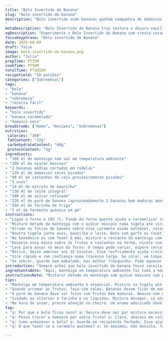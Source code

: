 ```yaml
---
title: "Bolo Invertido de Banana"
slug: "bolo-invertido-de-banana"
description: "Bolo invertido onde bananas ganham companhia de damascos secos e castanhas de caju, trazendo textura e doçura equilibrada. Manteiga batida com açúcar mascavo cria aquela crosta caramelizada no fundo, que vira topo depois da hora do forno. Mistura de leite com ovos e essência de baunilha umedece a massa, enquanto farinha com fermento dá a leveza necessária. Sinais visuais são chave para saber o ponto certo. Um clássico reinventado, que pede atenção nos detalhes para evitar bolo seco ou queimado. Use castanhas de caju ou amêndoas para variar e adapte o açúcar ao seu gosto ou maturação da banana. Se faltar damasco, experimente abacaxi em calda.
"
metaDescription: "Bolo Invertido de Banana traz textura e doçura equilibrada com toques de damasco e castanhas. Crosta caramelizada é surpreendente."
ogDescription: "Experimente o Bolo Invertido de Banana com crosta caramelizada e damascos. Um clássico com um sabor irresistível."
focusKeyphrase: "Bolo Invertido de Banana"
date: 2025-08-09
draft: false
image: bolo-invertido-de-banana.png
author: "Julia"
prepTime: PT25M
cookTime: PT50M
totalTime: PT1H15M
recipeYield: "10 porções"
categories: ["Sobremesas"]
tags:
- "bolo"
- "banana"
- "sobremesa"
- "receita fácil"
keywords:
- "bolo invertido"
- "banana caramelada"
- "damasco seco"
breadcrumb: ["Home", "Recipes", "Sobremesas"]
nutrition: 
 calories: "340"
 fatContent: "22g"
 carbohydrateContent: "40g"
 proteinContent: "5g"
ingredients:
- "180 ml de manteiga sem sal em temperatura ambiente"
- "200 ml de açúcar mascavo"
- "2 bananas médias cortadas em rodelas"
- "120 ml de damascos secos picados"
- "90 ml de castanhas de caju grosseiramente picadas"
- "3 ovos"
- "10 ml de extrato de baunilha"
- "130 ml de leite integral"
- "280 ml de açúcar refinado"
- "220 ml de purê de banana (aproximadamente 2 bananas bem maduras amassadas)"
- "350 ml de farinha de trigo"
- "7 ml de fermento químico em pó"
instructions:
- "Ligue o forno a 185 °C. Fundo do forno quente ajuda a caramelizar sem queime rápido."
- "Misture metade da manteiga com o açúcar mascavo numa tigela até virar pasta, é o segredo da crosta caramelizada que escurece no topo. Espalhe essa mistura num forma de bolo com furo no meio, 20 cm de diâmetro, fundo fixo preferível. Use uma espátula para espalhar bem e evitar buracos."
- "Arrume as fatias de banana sobre esse caramelo ainda maleável, coloque pedaços de damascos entre as bananas – diferente das cerejas, esse toque dá um sabor ligeiramente azedinho. Salpique as castanhas por cima, para crocância."
- "Noutra tigela junte ovos, baunilha e leite. Bata com garfo ou fouet rapidamente só para homogenizar."
- "Na batedeira ou com fouet à mão, misture o restante da manteiga com o açúcar refinado até ficar claro e leve. Acrescente purê de banana. Agora alterne a farinha peneirada com fermento e o líquido batido (ovos, leite baixinho, baunilha), em 3 ou 4 vezes. Misture só até incorporar, massa densa, sem bater demais para não endurecer."
- "Despeje essa massa sobre as frutas e castanhas na forma, nivele com espátula. Evite encher demais a forma para não transbordar pois massa cresce!"
- "Leve para assar no meio do forno. O tempo pode variar, espere cerca de 50 minutos. Teste com palito: se sair com algumas migalhas úmidas, está pronto. Bolo molhadinho, não encharcado. Crosta no fundo que virou topo deve estar brilhante e cor caramelo escuro."
- "Retire, deixe amornar uns 15 minutos. Esse resfriamento ajuda crosta firmar e bolo desgrudar melhor. Passe uma faca delicadamente pelas bordas antes de virar na travessa para não quebrar a fruta caramelizada."
- "Vire rápido e com confiança numa travessa larga. Se colar, um toque de faca nos cantos. Sirva com café forte ou chá mate frio, aqui eu gosto até puro, nada impede sorvete de baunilha."
- "Se sobrar, guarde bem embalado, mas melhor fresquinho. Pode aquecer de leve para ressaltar aroma."
introduction: "Sempre achei que bolo invertido de banana fosse receita simples, mas uma pegadinha aqui outra ali faz toda a diferença. Minha mãe usava um modo, eu mexi e adaptei ao longo dos anos: trocar as cerejas tradicionais por damascos dá um sabor diferente – sem falar que aqui em casa raramente tenho cereja em conserva. Castanhas de caju no lugar das nozes são mais fáceis de encontrar e o resultado é macio, crocante e surpreendente. A mistura de manteiga com açúcar mascavo é a base invisível por trás do caramelo. Aprendi que deixar a massa descansar um pouco fora da geladeira antes do forno ajuda a assar de forma mais uniforme, e o cheiro no forno conta se está assando certo. Importante que a camada de frutas fique inteira, morro de raiva quando a banana se desfaz inteira. Um segredo que aprendi? Forno quente mas sem pressa deixa o bolo mais úmido. Nunca mais fiz sem."
ingredientsNote: "Aqui, manteiga em temperatura ambiente faz toda a mágica na textura do bolo, deixando a crosta caramelada perfeita. Açúcar mascavo escuro funciona melhor que o claro para um sabor mais profundo. Bananas precisam estar bem maduras para transformar em purê sem liquidificador – só amassar com garfo. Dá para trocar os damascos por abacaxi em calda em latinha, só lembrar de secar um pouco para não excessos de líquido. Castanhas de caju são menos amargas que nozes e mais fáceis de triturar, mas amêndoas também valem a pena para variar a textura. Farinha peneirada com fermento evita bolhas e crescimento irregular; evite mexer demais para não endurecer a massa."
instructionsNote: "Misturar metade da manteiga com açúcar mascavo num processo lento ajuda a dissolver açúcar na gordura, isso é a base do caramelo que fica no topo. Tomar cuidado para não queimar ao espalhar no fundo da forma – um truque é usar espátula de silicone para distribuir. Arrumar as fatias de banana e damascos uniformemente garante que cada fatia fique visível após desenformar – nada de frutas amontoadas. Durante o preparo da massa, o importante é não bater demais depois que junta farinha para não ressecar o bolo. Observar o cheiro de caramelização no forno é um indício de que está passando do ponto, a cor do caramelo precisa ser marrom escuro mas não preto. Deixar o bolo esfriar parcialmente ajuda a camada de caramelo firmar e facilita a hora de desenformar, que deve ser feita com rapidez e segurança para não estragar o efeito visual."
tips:
- "Manteiga em temperatura ambiente é essencial. Misture na tigela até ficar uma pasta macia. Isso ajuda na formação da crosta caramelizada. Não economize na mistura, é a base do sabor. A cor do açúcar mascavo escuro traz profundidade. Olhe para a textura, deve ficar homogênea."
- "Quando arrumar as frutas, faça com calma. Bananas devem ficar de maneira uniforme. O damasco entre as bananas dá um azedinho que é um charme. Importante cuidar pra não amontoar. Olhar a disposição, se ficar certinha, facilita na hora de servir."
- "O purê de banana deve ser feito com frutas bem maduras. Amasse com garfo, fácil assim. Mas se preferir, pode usar um processador. O bulbe deve estar cremoso, isso ajuda na umidade do bolo. Repare que a cor do purê é clara. Isso é bom."
- "Cuidado ao alternar a farinha e os líquidos. Misture devagar, só até incorporarem. A massa não pode ficar pesada, senão o bolo perde a leveza. Ou seja, quanto menos você mexer, melhor. O bolo quer estrutura e leveza, não massa compacta."
- "Na hora de assar, preste atenção no cheiro. Um aroma adocicado deve invadir sua cozinha. Isso é um sinal de que está quase pronto. Verifique o caramelizado no fundo, deve estar bem dourado mas não queimado. Use o palito para saber se está úmido, não encharcado."
faq:
- "q: Por que o bolo ficou seco? a: Secura deve ser por mistura excessiva ou tempo de forno longo. Massa trabalhar demais tira fofura. Temperatura certa é chave."
- "q: Posso trocar o damasco por outra fruta? a: Claro, abacaxi em calda também serve. Só não esqueça de escorrer bem, pra evitar excesso de umidade. Frutas secas também são boas, mas atenção nas combinações."
- "q: Como armazenar o bolo? a: Guarde em recipiente fechado. Isso ajuda a manter a umidade. Porém, não demore pra comer. Melhor fresco. Se precisar, reaqueça levemente, isso realça o sabor."
- "q: O que fazer se o caramelo queimou? a: Se queimou, não desista. Tente fazer outra vez. O ponto é questão de prática. Preste atenção na cor e no cheiro. E nunca deixe muito tempo sem olhar."

---
```

